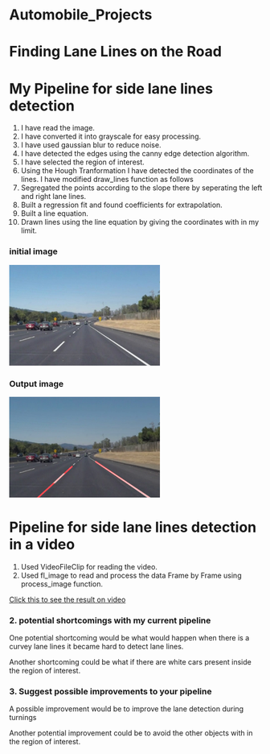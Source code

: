 # Automobile_Projects
# **Finding Lane Lines on the Road** 

# My Pipeline for side lane lines detection
1. I have read the image.
2. I have converted it into grayscale for easy processing.
3. I have used gaussian blur to reduce noise.
4. I have detected the edges using the canny edge detection algorithm.
5. I have selected the region of interest.
6. Using the Hough Tranformation I have detected the coordinates of the lines.
I have modified draw_lines function as follows
1. Segregated the points according to the slope there by seperating the left and right lane lines.
2. Built a regression fit and found coefficients for extrapolation.
3. Built a line equation.
4. Drawn lines using the line equation by giving the coordinates with in my limit.
### initial image
<img src="https://github.com/SeelamVikash/Automobile_Projects/blob/master/CarND-LaneLines-P1-master/test_images/solidWhiteCurve.jpg" alt="Output" width="300" height="200">

### Output image
<img src="https://github.com/SeelamVikash/Automobile_Projects/blob/master/CarND-LaneLines-P1-master/test_images_output/output_of_solidWhiteCurve.jpg.png" alt="Output" width="300" height="200">

# Pipeline for side lane lines detection in a video
1. Used VideoFileClip for reading the video.
2. Used fl_image to read and process the data Frame by Frame using process_image function.

<a href="https://www.youtube.com/watch?v=-zFxAN-Uc8s">Click this to see the result on video</a>


### 2. potential shortcomings with my current pipeline


One potential shortcoming would be what would happen when there is a curvey lane lines it became hard to detect lane lines.

Another shortcoming could be what if there are white cars present inside the region of interest.


### 3. Suggest possible improvements to your pipeline

A possible improvement would be to improve the lane detection during turnings

Another potential improvement could be to avoid the other objects with in the region  of interest.
